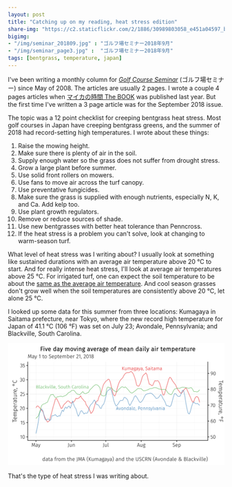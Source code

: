 ```yaml
---
layout: post
title: "Catching up on my reading, heat stress edition"
share-img: "https://c2.staticflickr.com/2/1886/30989803058_e451a04597_b_d.jpg"
bigimg:
- "/img/seminar_201809.jpg" : "ゴルフ場セミナー2018年9月"
- "/img/seminar_page3.jpg" :  "ゴルフ場セミナー2018年9月"
tags: [bentgrass, temperature, japan]
---
```


I've been writing a monthly column for *[Golf Course Seminar](http://www.blog.asianturfgrass.com/2016/06/99-article-titles.html)* (ゴルフ場セミナー) since May of 2008. The articles are usually 2 pages. I wrote a couple 4 pages articles when [マイカの時間 The BOOK](https://www.amazon.co.jp/dp/4772841725/ref=cm_sw_r_cp_ep_dp_U-eyAbHH25ZNN) was published last year. But the first time I've written a 3 page article was for the September 2018 issue. 

The topic was a 12 point checklist for creeping bentgrass heat stress. Most golf courses in Japan have creeping bentgrass greens, and the summer of 2018 had record-setting high temperatures. I wrote about these things:

1. Raise the mowing height.
2. Make sure there is plenty of air in the soil.
3. Supply enough water so the grass does not suffer from drought stress.
4. Grow a large plant before summer.
5. Use solid front rollers on mowers.
6. Use fans to move air across the turf canopy.
7. Use preventative fungicides.
8. Make sure the grass is supplied with enough nutrients, especially N, K, and Ca. Add kelp too.
9. Use plant growth regulators.
10. Remove or reduce sources of shade.
11. Use new bentgrasses with better heat tolerance than Penncross.
12. If the heat stress is a problem you can't solve, look at changing to warm-season turf.

What level of heat stress was I writing about? I usually look at something like sustained durations with an average air temperature above 20 °C to start. And for really intense heat stress, I'll look at average air temperatures above 25 °C. For irrigated turf, one can expect the soil temperature to be about the [same as the average air temperature](https://www.asianturfgrass.com/2018-08-10-soil-temperature-turf-hack/). And cool season grasses don't grow well when the soil temperatures are consistently above 20 °C, let alone 25 °C.

I looked up some data for this summer from three locations: Kumagaya in Saitama prefecture, near Tokyo, where the new record high temperature for Japan of 41.1 °C (106 °F) was set on July 23; Avondale, Pennsylvania; and Blackville, South Carolina. 

![average air temperature in summer of 2018 at Kumagaya, Avondale, and Blackville](/img/heat_stress2018.png)

That's the type of heat stress I was writing about.


